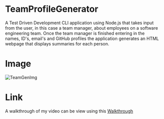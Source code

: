 # TeamProfileGenerator
A Test Driven Development CLI application using Node.js that takes input from the user, in this case a team manager, about employees on a software engineering team. Once the team manager is finished entering in the names, ID's, email's and GitHub profiles the application generates an HTML webpage that displays summaries for each person.

# Image
![TeamGenImg](https://user-images.githubusercontent.com/42852900/195487179-86f5398a-1774-47ec-a077-32a204539772.png)

# Link
A walkthrough of my video can be view using this [Walkthrough](https://drive.google.com/file/d/10H4SFGvNnNz8Dc9DAXVDy_6i-hGHp2AU/view)
